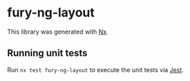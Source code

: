 # fury-ng-layout

This library was generated with [Nx](https://nx.dev).


## Running unit tests

Run `nx test fury-ng-layout` to execute the unit tests via [Jest](https://jestjs.io).


